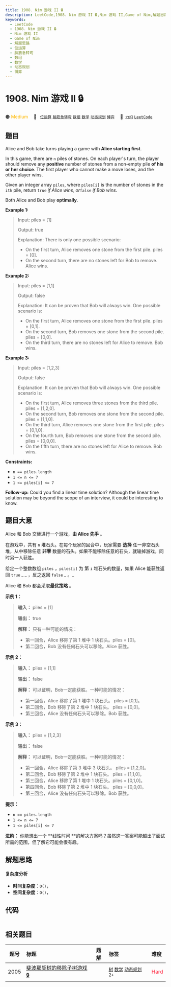 ```yaml
---
title: 1908. Nim 游戏 II 🔒
description: LeetCode,1908. Nim 游戏 II 🔒,Nim 游戏 II,Game of Nim,解题思路,位运算,脑筋急转弯,数组,数学,动态规划,博弈
keywords:
  - LeetCode
  - 1908. Nim 游戏 II 🔒
  - Nim 游戏 II
  - Game of Nim
  - 解题思路
  - 位运算
  - 脑筋急转弯
  - 数组
  - 数学
  - 动态规划
  - 博弈
---
```


# 1908. Nim 游戏 II 🔒

🟠 <font color=#ffb800>Medium</font>&emsp; 🔖&ensp; [`位运算`](/tag/bit-manipulation.md) [`脑筋急转弯`](/tag/brainteaser.md) [`数组`](/tag/array.md) [`数学`](/tag/math.md) [`动态规划`](/tag/dynamic-programming.md) [`博弈`](/tag/game-theory.md)&emsp; 🔗&ensp;[`力扣`](https://leetcode.cn/problems/game-of-nim) [`LeetCode`](https://leetcode.com/problems/game-of-nim)

## 题目

Alice and Bob take turns playing a game with **Alice starting first**.

In this game, there are `n` piles of stones. On each player's turn, the player
should remove any **positive** number of stones from a non-empty pile **of his
or her choice**. The first player who cannot make a move loses, and the other
player wins.

Given an integer array `piles`, where `piles[i]` is the number of stones in
the `ith` pile, return `true` _if Alice wins, or_`false` _if Bob wins_.

Both Alice and Bob play **optimally**.



**Example 1:**

> Input: piles = [1]
> 
> Output: true
> 
> Explanation: There is only one possible scenario:
> - On the first turn, Alice removes one stone from the first pile. piles = [0].
> - On the second turn, there are no stones left for Bob to remove. Alice wins.

**Example 2:**

> Input: piles = [1,1]
> 
> Output: false
> 
> Explanation: It can be proven that Bob will always win. One possible scenario is:
> - On the first turn, Alice removes one stone from the first pile. piles = [0,1].
> - On the second turn, Bob removes one stone from the second pile. piles = [0,0].
> - On the third turn, there are no stones left for Alice to remove. Bob wins.

**Example 3:**

> Input: piles = [1,2,3]
> 
> Output: false
> 
> Explanation: It can be proven that Bob will always win. One possible scenario is:
> - On the first turn, Alice removes three stones from the third pile. piles = [1,2,0].
> - On the second turn, Bob removes one stone from the second pile. piles = [1,1,0].
> - On the third turn, Alice removes one stone from the first pile. piles = [0,1,0].
> - On the fourth turn, Bob removes one stone from the second pile. piles = [0,0,0].
> - On the fifth turn, there are no stones left for Alice to remove. Bob wins.



**Constraints:**

  * `n == piles.length`
  * `1 <= n <= 7`
  * `1 <= piles[i] <= 7`



**Follow-up:** Could you find a linear time solution? Although the linear time
solution may be beyond the scope of an interview, it could be interesting to
know.


## 题目大意

Alice 和 Bob 交替进行一个游戏，**由 Alice 先手** 。

在游戏中，共有 `n` 堆石头。在每个玩家的回合中，玩家需要 **选择** 任一非空石头堆，从中移除任意 **非零**
数量的石头。如果不能移除任意的石头，就输掉游戏，同时另一人获胜。

给定一个整数数组 `piles` ，`piles[i]` 为 第 `i` 堆石头的数量，如果 Alice 能获胜返回 `true` _ _ ，反之返回
`false` _  。_

Alice 和 Bob 都会采取**最优策略** 。



**示例 1：**

> 
> 
> 
> 
> 
> **输入：** piles = [1]
> 
> **输出：** true
> 
> **解释：** 只有一种可能的情况：
> - 第一回合，Alice 移除了第 1 堆中 1 块石头。piles = [0]。
> - 第二回合，Bob 没有任何石头可以移除。Alice 获胜。
> 
> 

**示例  2：**

> 
> 
> 
> 
> 
> **输入：** piles = [1,1]
> 
> **输出：** false
> 
> **解释：** 可以证明，Bob一定能获胜。一种可能的情况：
> - 第一回合，Alice 移除了第 1 堆中 1 块石头。 piles = [0,1]。
> - 第二回合，Bob 移除了第 2 堆中 1 块石头。 piles = [0,0]。
> - 第三回合，Alice 没有任何石头可以移除。Bob 获胜。
> 
> 

**示例 3：**

> 
> 
> 
> 
> 
> **输入：** piles = [1,2,3]
> 
> **输出：** false
> 
> **解释：** 可以证明，Bob一定能获胜。一种可能的情况：
> - 第一回合，Alice 移除了第 3 堆中 3 块石头。 piles = [1,2,0]。
> - 第二回合，Bob 移除了第 2 堆中 1 块石头。 piles = [1,1,0]。
> - 第三回合，Alice 移除了第 1 堆中 1 块石头。piles = [0,1,0]。
> - 第四回合，Bob 移除了第 2 堆中 1 块石头。 piles = [0,0,0]。
> - 第三回合，Alice 没有任何石头可以移除。Bob 获胜。



**提示：**

  * `n == piles.length`
  * `1 <= n <= 7`
  * `1 <= piles[i] <= 7`



**进阶：** 你能想出一个 **线性时间  **的解决方案吗？虽然这一答案可能超出了面试所需的范围，但了解它可能会很有趣。


## 解题思路

#### 复杂度分析

- **时间复杂度**：`O()`，
- **空间复杂度**：`O()`，

## 代码

```javascript

```

## 相关题目

<!-- prettier-ignore -->
| 题号 | 标题 | 题解 | 标签 | 难度 |
| :------: | :------ | :------: | :------ | :------ |
| 2005 | [斐波那契树的移除子树游戏 🔒](https://leetcode.com/problems/subtree-removal-game-with-fibonacci-tree) |  |  [`树`](/tag/tree.md) [`数学`](/tag/math.md) [`动态规划`](/tag/dynamic-programming.md) `2+` | <font color=#ff334b>Hard</font> |